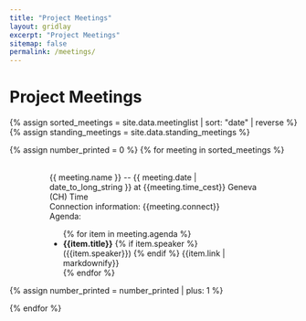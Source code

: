 ```yaml
---
title: "Project Meetings"
layout: gridlay
excerpt: "Project Meetings"
sitemap: false
permalink: /meetings/
---
```




# Project Meetings

{% assign sorted_meetings = site.data.meetinglist | sort: "date" | reverse %}
{% assign standing_meetings = site.data.standing_meetings %}

{% assign number_printed = 0 %}
{% for meeting in sorted_meetings %}

<div class="row">
<span id="{{meeting.label}}">&nbsp;</span>

<div class="col-sm-6 clearfix">
<div class="well" style="padding-left: 70px; padding-right: 70px">
  <a style="text-decoration:none;" href="#{{meeting.label}}">
    {{ meeting.name }} -- {{ meeting.date | date_to_long_string }} at {{meeting.time_cest}} Geneva (CH) Time
  </a>
<div>
  Connection information: {{meeting.connect}} <br />
</div>
<div>
  Agenda:
  <ul>
    {% for item in meeting.agenda %}
    <li> <strong>{{item.title}}</strong> {% if item.speaker %} ({{item.speaker}}) {% endif %} {{item.link | markdownify}}</li>
    {% endfor %}
   </ul>
</div>
</div>
</div>

{% assign number_printed = number_printed | plus: 1 %}

</div>

{% endfor %} 
